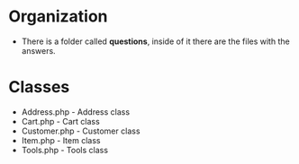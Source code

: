 # Organization
- There is a folder called **questions**, inside of it there are the files with the answers.
# Classes 
- Address.php - Address class
- Cart.php - Cart class
- Customer.php - Customer class
- Item.php - Item class
- Tools.php - Tools class
